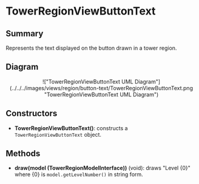 # TowerRegionViewButtonText

## Summary
Represents the text displayed on the button drawn in a tower region.

## Diagram
<center>
!["TowerRegionViewButtonText UML Diagram"](../../../images/views/region/button-text/TowerRegionViewButtonText.png "TowerRegionViewButtonText UML Diagram")
</center>

## Constructors
* **TowerRegionViewButtonText()**: constructs a `TowerRegionViewButtonText` object.

## Methods
* **draw(model (TowerRegionModelInterface))** (void): draws "Level {0}" where {0} is `model.getLevelNumber()` in string form.
